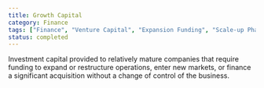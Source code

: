 ```yaml
---
title: Growth Capital
category: Finance
tags: ["Finance", "Venture Capital", "Expansion Funding", "Scale-up Phase"]
status: completed
---
```

Investment capital provided to relatively mature companies that require funding to expand or restructure operations, enter new markets, or finance a significant acquisition without a change of control of the business.